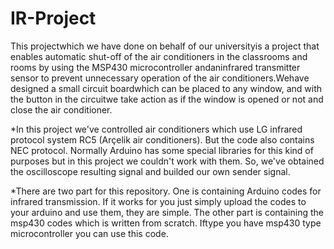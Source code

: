 # IR-Project
This projectwhich we have done on behalf of our universityis a project that enables automatic shut-off   of   the air   conditioners   in   the   classrooms   and   rooms   by   using   the   MSP430 microcontroller andaninfrared transmitter sensor to prevent unnecessary operation of the air conditioners.Wehave designed a small circuit boardwhich can be placed to any window, and with the button in the circuitwe take action as if the window is opened or not and close the air conditioner.

*In this project we've controlled air conditioners which use LG infrared protocol system RC5 (Arçelik air conditioners). But the code also contains NEC protocol. Normally Arduino has some special libraries for this kind of purposes but in this project we couldn't work with them. So, we've obtained the oscilloscope resulting signal and builded our own sender signal. 

*There are two part for this repository. One is containing Arduino codes for infrared transmission. If it works for you just simply upload the codes to your arduino and use them, they are simple. The other part is containing the msp430 codes which is written from scratch. Iftype  you have msp430 type microcontroller you can use this code.
